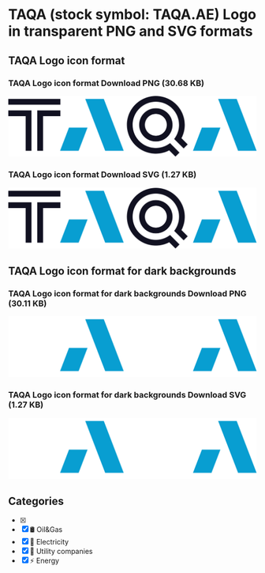 # TAQA (stock symbol: TAQA.AE) Logo in transparent PNG and SVG formats

## TAQA Logo icon format

### TAQA Logo icon format Download PNG (30.68 KB)

![TAQA Logo icon format Download PNG (30.68 KB)](/img/orig/TAQA.AE-63d99149.png)

### TAQA Logo icon format Download SVG (1.27 KB)

![TAQA Logo icon format Download SVG (1.27 KB)](/img/orig/TAQA.AE-35947137.svg)

## TAQA Logo icon format for dark backgrounds

### TAQA Logo icon format for dark backgrounds Download PNG (30.11 KB)

![TAQA Logo icon format for dark backgrounds Download PNG (30.11 KB)](/img/orig/TAQA.AE.D-5e5a25c2.png)

### TAQA Logo icon format for dark backgrounds Download SVG (1.27 KB)

![TAQA Logo icon format for dark backgrounds Download SVG (1.27 KB)](/img/orig/TAQA.AE.D-198760bd.svg)



## Categories
- [x] 
- [x] 🛢 Oil&Gas
- [x] 🔋 Electricity
- [x] 🚰 Utility companies
- [x] ⚡ Energy
